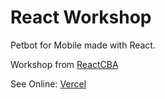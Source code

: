 # React Workshop

Petbot for Mobile made with React.

Workshop from [ReactCBA](https://www.youtube.com/channel/UCp75IH4i6xRpgVI5iAUxoOQ)

See Online: [Vercel](react-petbot.equiman.vercel.app)